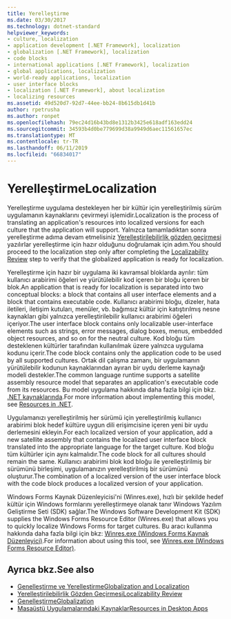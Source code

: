 ```yaml
---
title: Yerelleştirme
ms.date: 03/30/2017
ms.technology: dotnet-standard
helpviewer_keywords:
- culture, localization
- application development [.NET Framework], localization
- globalization [.NET Framework], localization
- code blocks
- international applications [.NET Framework], localization
- global applications, localization
- world-ready applications, localization
- user interface blocks
- localization [.NET Framework], about localization
- localizing resources
ms.assetid: 49d520d7-92d7-44ee-bb24-8b615db1d41b
author: rpetrusha
ms.author: ronpet
ms.openlocfilehash: 79ec24d16b43bd8e1312b3425e618adf163edd24
ms.sourcegitcommit: 34593b4d0be779699d38a9949d6aec11561657ec
ms.translationtype: MT
ms.contentlocale: tr-TR
ms.lasthandoff: 06/11/2019
ms.locfileid: "66834017"
---
```

# <a name="localization"></a><span data-ttu-id="e73a0-102">Yerelleştirme</span><span class="sxs-lookup"><span data-stu-id="e73a0-102">Localization</span></span>

<span data-ttu-id="e73a0-103">Yerelleştirme uygulama destekleyen her bir kültür için yerelleştirilmiş sürüm uygulamanın kaynaklarını çevirmeyi işlemidir.</span><span class="sxs-lookup"><span data-stu-id="e73a0-103">Localization is the process of translating an application's resources into localized versions for each culture that the application will support.</span></span> <span data-ttu-id="e73a0-104">Yalnızca tamamladıktan sonra yerelleştirme adıma devam etmelisiniz [Yerelleştirilebilirlik gözden geçirmesi](../../../docs/standard/globalization-localization/localizability-review.md) yazılırlar yerelleştirme için hazır olduğunu doğrulamak için adım.</span><span class="sxs-lookup"><span data-stu-id="e73a0-104">You should proceed to the localization step only after completing the [Localizability Review](../../../docs/standard/globalization-localization/localizability-review.md) step to verify that the globalized application is ready for localization.</span></span>

<span data-ttu-id="e73a0-105">Yerelleştirme için hazır bir uygulama iki kavramsal bloklarda ayrılır: tüm kullanıcı arabirimi öğeleri ve yürütülebilir kod içeren bir bloğu içeren bir blok.</span><span class="sxs-lookup"><span data-stu-id="e73a0-105">An application that is ready for localization is separated into two conceptual blocks: a block that contains all user interface elements and a block that contains executable code.</span></span> <span data-ttu-id="e73a0-106">Kullanıcı arabirimi bloğu, dizeler, hata iletileri, iletişim kutuları, menüler, vb. bağımsız kültür için katıştırılmış nesne kaynakları gibi yalnızca yerelleştirilebilir kullanıcı arabirimi öğeleri içeriyor.</span><span class="sxs-lookup"><span data-stu-id="e73a0-106">The user interface block contains only localizable user-interface elements such as strings, error messages, dialog boxes, menus, embedded object resources, and so on for the neutral culture.</span></span> <span data-ttu-id="e73a0-107">Kod bloğu tüm desteklenen kültürler tarafından kullanılmak üzere yalnızca uygulama kodunu içerir.</span><span class="sxs-lookup"><span data-stu-id="e73a0-107">The code block contains only the application code to be used by all supported cultures.</span></span> <span data-ttu-id="e73a0-108">Ortak dil çalışma zamanı, bir uygulamanın yürütülebilir kodunun kaynaklarından ayıran bir uydu derleme kaynağı modeli destekler.</span><span class="sxs-lookup"><span data-stu-id="e73a0-108">The common language runtime supports a satellite assembly resource model that separates an application's executable code from its resources.</span></span> <span data-ttu-id="e73a0-109">Bu model uygulama hakkında daha fazla bilgi için bkz. [.NET kaynaklarında](../../../docs/framework/resources/index.md).</span><span class="sxs-lookup"><span data-stu-id="e73a0-109">For more information about implementing this model, see [Resources in .NET](../../../docs/framework/resources/index.md).</span></span>

<span data-ttu-id="e73a0-110">Uygulamanızı yerelleştirilmiş her sürümü için yerelleştirilmiş kullanıcı arabirimi blok hedef kültüre uygun dili erişimcisine içeren yeni bir uydu derlemesini ekleyin.</span><span class="sxs-lookup"><span data-stu-id="e73a0-110">For each localized version of your application, add a new satellite assembly that contains the localized user interface block translated into the appropriate language for the target culture.</span></span> <span data-ttu-id="e73a0-111">Kod bloğu tüm kültürler için aynı kalmalıdır.</span><span class="sxs-lookup"><span data-stu-id="e73a0-111">The code block for all cultures should remain the same.</span></span> <span data-ttu-id="e73a0-112">Kullanıcı arabirimi blok kod bloğu ile yerelleştirilmiş bir sürümünü birleşimi, uygulamanızın yerelleştirilmiş bir sürümünü oluşturur.</span><span class="sxs-lookup"><span data-stu-id="e73a0-112">The combination of a localized version of the user interface block with the code block produces a localized version of your application.</span></span>

<span data-ttu-id="e73a0-113">Windows Forms Kaynak Düzenleyicisi'ni (Winres.exe), hızlı bir şekilde hedef kültür için Windows formlarını yerelleştirmeye olanak tanır Windows Yazılım Geliştirme Seti (SDK) sağlar.</span><span class="sxs-lookup"><span data-stu-id="e73a0-113">The Windows Software Development Kit (SDK) supplies the Windows Forms Resource Editor (Winres.exe) that allows you to quickly localize Windows Forms for target cultures.</span></span> <span data-ttu-id="e73a0-114">Bu aracı kullanma hakkında daha fazla bilgi için bkz: [Winres.exe (Windows Forms Kaynak Düzenleyici)](../../../docs/framework/tools/winres-exe-windows-forms-resource-editor.md).</span><span class="sxs-lookup"><span data-stu-id="e73a0-114">For information about using this tool, see [Winres.exe (Windows Forms Resource Editor)](../../../docs/framework/tools/winres-exe-windows-forms-resource-editor.md).</span></span>

## <a name="see-also"></a><span data-ttu-id="e73a0-115">Ayrıca bkz.</span><span class="sxs-lookup"><span data-stu-id="e73a0-115">See also</span></span>

- [<span data-ttu-id="e73a0-116">Genelleştirme ve Yerelleştirme</span><span class="sxs-lookup"><span data-stu-id="e73a0-116">Globalization and Localization</span></span>](../../../docs/standard/globalization-localization/index.md)
- [<span data-ttu-id="e73a0-117">Yerelleştirilebilirlik Gözden Geçirmesi</span><span class="sxs-lookup"><span data-stu-id="e73a0-117">Localizability Review</span></span>](../../../docs/standard/globalization-localization/localizability-review.md)
- [<span data-ttu-id="e73a0-118">Genelleştirme</span><span class="sxs-lookup"><span data-stu-id="e73a0-118">Globalization</span></span>](../../../docs/standard/globalization-localization/globalization.md)
- [<span data-ttu-id="e73a0-119">Masaüstü Uygulamalarındaki Kaynaklar</span><span class="sxs-lookup"><span data-stu-id="e73a0-119">Resources in Desktop Apps</span></span>](../../../docs/framework/resources/index.md)

